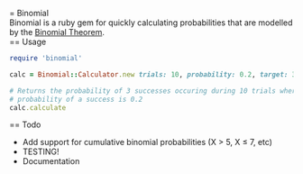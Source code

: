 = Binomial   
Binomial is a ruby gem for quickly calculating probabilities that are modelled by the [Binomial Theorem](http://en.wikipedia.org/wiki/Binomial_theorem).   
== Usage

```ruby
require 'binomial'

calc = Binomial::Calculator.new trials: 10, probability: 0.2, target: 3

# Returns the probability of 3 successes occuring during 10 trials where the 
# probability of a success is 0.2
calc.calculate 
```

== Todo   
-   Add support for cumulative binomial probabilities (X > 5, X ≤ 7, etc)   
-   TESTING!
-   Documentation
